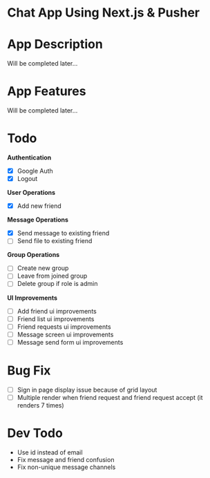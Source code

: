 # Chat App Using Next.js & Pusher

# App Description
Will be completed later...

# App Features
Will be completed later...

# Todo
**Authentication**
- [x] Google Auth
- [x] Logout

**User Operations**
- [x] Add new friend

**Message Operations**
- [x] Send message to existing friend
- [ ] Send file to existing friend

**Group Operations**
- [ ] Create new group
- [ ] Leave from joined group
- [ ] Delete group if role is admin

**UI Improvements**
- [ ] Add friend ui improvements
- [ ] Friend list ui improvements
- [ ] Friend requests ui improvements
- [ ] Message screen ui improvements
- [ ] Message send form ui improvements

# Bug Fix
- [ ] Sign in page display issue because of grid layout
- [ ] Multiple render when friend request and friend request accept (it renders 7 times)

# Dev Todo
- Use id instead of email
- Fix message and friend confusion
- Fix non-unique message channels